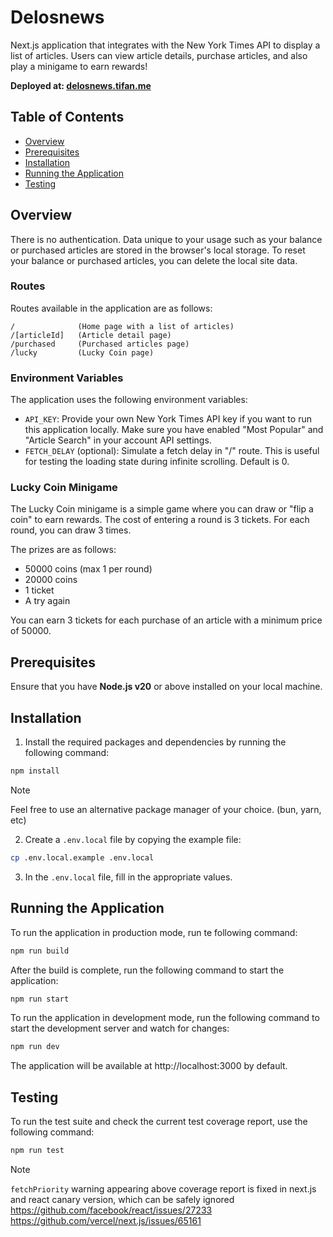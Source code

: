 # Delosnews

Next.js application that integrates with the New York Times API to display a list of articles. Users can view article details, purchase articles, and also play a minigame to earn rewards!

**Deployed at: [delosnews.tifan.me](https://delosnews.tifan.me/)**

## Table of Contents

- [Overview](#overview)
- [Prerequisites](#prerequisites)
- [Installation](#installation)
- [Running the Application](#running-the-application)
- [Testing](#testing)

## Overview

There is no authentication. Data unique to your usage such as your balance or purchased articles are stored in the browser's local storage. To reset your balance or purchased articles, you can delete the local site data.

### Routes

Routes available in the application are as follows:

```plaintext
/              (Home page with a list of articles)
/[articleId]   (Article detail page)
/purchased     (Purchased articles page)
/lucky         (Lucky Coin page)
```

### Environment Variables

The application uses the following environment variables:

- `API_KEY`: Provide your own New York Times API key if you want to run this application locally. Make sure you have enabled "Most Popular" and "Article Search" in your account API settings.
- `FETCH_DELAY` (optional): Simulate a fetch delay in "/" route. This is useful for testing the loading state during infinite scrolling. Default is 0.

### Lucky Coin Minigame

The Lucky Coin minigame is a simple game where you can draw or "flip a coin" to earn rewards. The cost of entering a round is 3 tickets. For each round, you can draw 3 times.

The prizes are as follows:

- 50000 coins (max 1 per round)
- 20000 coins
- 1 ticket
- A try again

You can earn 3 tickets for each purchase of an article with a minimum price of 50000.

## Prerequisites

Ensure that you have **Node.js v20** or above installed on your local machine.

## Installation

1. Install the required packages and dependencies by running the following command:

```bash
npm install
```

> [!NOTE]
> Feel free to use an alternative package manager of your choice. (bun, yarn, etc)

2. Create a `.env.local` file by copying the example file:

```bash
cp .env.local.example .env.local
```

3. In the `.env.local` file, fill in the appropriate values.

## Running the Application

To run the application in production mode, run te following command:

```bash
npm run build
```

After the build is complete, run the following command to start the application:

```bash
npm run start
```

To run the application in development mode, run the following command to start the development server and watch for changes:

```bash
npm run dev
```

The application will be available at http://localhost:3000 by default.

## Testing

To run the test suite and check the current test coverage report, use the following command:

```bash
npm run test
```

> [!NOTE]  
> `fetchPriority` warning appearing above coverage report is fixed in next.js and react canary version, which can be safely ignored
> https://github.com/facebook/react/issues/27233
> https://github.com/vercel/next.js/issues/65161
